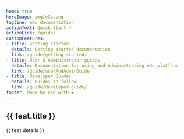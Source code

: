 ```yaml
---
home: true
heroImage: img/eXo.png
tagline: eXo documentation
actionText: Quick Start →
actionLink: /guide/
customFeatures:
- title: Getting started
  details: Getting started documentation
  link: /guide/getting-started/
- title: User & Administrator guides
  details: Documentation for using and Administrating eXo platform
  link: /guide/userAndAdminGuide
- title: Developer Guides
  details: Guides to follow
  link: /guide/developer-guide/
footer: Made by eXo with ❤️
---
```


<div class="features">
  <div class="feature" v-for="feat in $page.frontmatter.customFeatures">
    <h2><a v-bind:href="feat.link">{{ feat.title }}</a></h2>
    <p>{{ feat.details }}</p>
  </div>
</div>